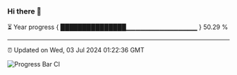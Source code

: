 ### Hi there 👋

⏳ Year progress { ███████████████▁▁▁▁▁▁▁▁▁▁▁▁▁▁▁ } 50.29 %

---

⏰ Updated on Wed, 03 Jul 2024 01:22:36 GMT

![Progress Bar CI](https://github.com/ZhaoGui/ZhaoGui/workflows/Progress%20Bar%20CI/badge.svg)
